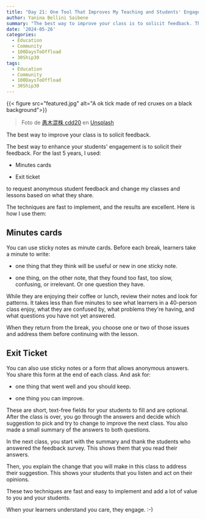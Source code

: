 ```yaml
---
title: "Day 21: One Tool That Improves My Teaching and Students' Engagement."
author: Yanina Bellini Saibene
summary: "The best way to improve your class is to solicit feedback. The best way to enhance your students' engagement is to solicit their feedback. "
date: '2024-05-26'
categories:
  - Education
  - Community
  - 100DaysToOffload
  - 30Ship30
tags:
  - Education
  - Community
  - 100DaysToOffload
  - 30Ship30
---
```


{{< figure src="featured.jpg" alt="A ok tick made of red cruxes on a black background">}}

> Foto de <a href="https://unsplash.com/es/@cdd20?utm_content=creditCopyText&utm_medium=referral&utm_source=unsplash">愚木混株 cdd20</a> en <a href="https://unsplash.com/es/fotos/un-grupo-de-cruces-rojas-sobre-una-superficie-negra-MYwtNqVjC7o?utm_content=creditCopyText&utm_medium=referral&utm_source=unsplash">Unsplash</a>

The best way to improve your class is to solicit feedback.

The best way to enhance your students' engagement is to solicit their feedback. For the last 5 years, I used:

-   Minutes cards

-   Exit ticket 

to request anonymous student feedback and change my classes and lessons based on what they share. 

The techniques are fast to implement, and the results are excellent. Here is how I use them:

## **Minutes cards**

You can use sticky notes as minute cards. Before each break, learners take a minute to write:

-   one thing that they think will be useful or new in one sticky note.

-   one thing, on the other note, that they found too fast, too slow, confusing, or irrelevant. Or one question they have. 

While they are enjoying their coffee or lunch, review their notes and look for patterns. It takes less than five minutes to see what learners in a 40-person class enjoy, what they are confused by, what problems they're having, and what questions you have not yet answered.

When they return from the break, you choose one or two of those issues and address them before continuing with the lesson. 

## **Exit Ticket**

You can also use sticky notes or a form that allows anonymous answers. You share this form at the end of each class. And ask for:

-   one thing that went well and you should keep. 

-   one thing you can improve.

These are short, text-free fields for your students to fill and are optional. After the class is over, you go through the answers and decide which suggestion to pick and try to change to improve the next class. You also made a small summary of the answers to both questions.

In the next class, you start with the summary and thank the students who answered the feedback survey. This shows them that you read their answers. 

Then, you explain the change that you will make in this class to address their suggestion. This shows your students that you listen and act on their opinions. 

These two techniques are fast and easy to implement and add a lot of value to you and your students.

When your learners understand you care, they engage. :-)
